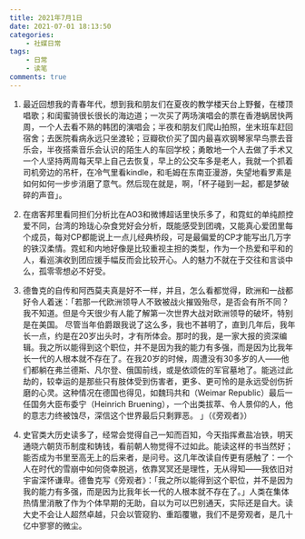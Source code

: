 ```yaml
---
title: 2021年7月1日
date: 2021-07-01 18:13:50
categories: 
    - 社媒日常
tags: 
    - 日常
    - 读笔
comments: true
---
```


1. 最近回想我的青春年代，想到我和朋友们在夏夜的教学楼天台上野餐，在楼顶唱歌；和闺蜜骑很长很长的海边道；一次买了两场演唱会的票在香港蜗居快两周，一个人去看不熟的韩团的演唱会；半夜和朋友们爬山拍照，坐末班车赶回宿舍；去医院看病永远只坐渡轮；豆瓣砍价买了国内最喜欢钢琴家早鸟票去音乐会，半夜搭乘音乐会认识的陌生人的车回学校；勇敢地一个人去做了手术又一个人坚持两周每天早上自己去恢复，早上的公交车多是老人，我就一个抓着司机旁边的吊杆，在冷气里看kindle，和毛姆在东南亚漫游，失望地看罗素是如何如何一步步消磨了意气。然后现在就是，啊，「杯子碰到一起，都是梦破碎的声音」。

2. 在痞客邦里看同担们分析比在AO3和微博超话里快乐多了，和霓虹的单纯颜控爱不同，台湾的玲珑心杂食党好会分析，既能感受到团魂，又能真心爱团里每个成员，每对CP都能说上一点儿经典桥段，可是最偏爱的CP才能写出几万字的铁汉柔情。霓虹和内地好像是比较重视主担的类型，作为一个热爱和平和的人，看巡演收到团应援手幅反而会比较开心。人的魅力不就在于交往和言谈中么，孤零零想必不好受。

3. 德鲁克的自传和阿西莫夫真是好不一样，并且，怎么看都觉得，欧洲和一战都好令人着迷：「若那一代欧洲领导人不致被战火摧毁殆尽，是否会有所不同？我不知道。但是今天很少有人能了解第一次世界大战对欧洲领导的破坏，特别是在美国。 尽管当年伯爵跟我说了这么多，我也不甚明了，直到几年后，我年长一点，约是在20岁出头时，才有所体会。那时的我，是一家大报的资深编辑。我之所以能得到这个职位，并不是因为我的能力有多强，而是因为比我年长一代的人根本就不存在了。在我20岁的时候，周遭没有30多岁的人——他们都躺在弗兰德斯、凡尔登、俄国前线，或是依颂佐的军官墓地了。能逃过此劫的，较幸运的是那些只有肢体受到伤害者，更多、更可怜的是永远受创伤折磨的心灵。这种情况在德国也得见，如魏玛共和（Weimar Republic）最后一任国务大臣布委宁（Heinrich Bruening），一个出类拔萃、令人景仰的人，他的意志力终被蚀尽，深信这个世界最后只剩罪恶。 」（《旁观者》）

4. 史官类大历史读多了，经常会觉得自己一知而百知，今天指挥煮盐冶铁，明天通晓六朝货币制度和铸钱，看前朝人物觉得不过如此。能读这样的书当然好；能否成为书里至高无上的后来者，是问号。这几年改读自传更有感触了：一个人在时代的雪崩中如何侥幸脱逃，依靠冥冥还是理性，无从得知——我依旧对宇宙深怀谦卑。德鲁克写《旁观者》：「我之所以能得到这个职位，并不是因为我的能力有多强，而是因为比我年长一代的人根本就不存在了。」人类在集体热情里消散了作为个体早期的无助，自以为可以巴别通天，实际还是自大。读大史不会让人超然卓越，只会以管窥豹、重蹈覆辙，我们不是旁观者，是几十亿中寥寥的微尘。
